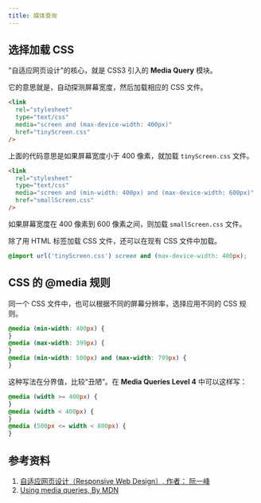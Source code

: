 ```yaml
---
title: 媒体查询
---
```


## 选择加载 CSS

"自适应网页设计"的核心，就是 CSS3 引入的 **Media Query** 模块。

它的意思就是，自动探测屏幕宽度，然后加载相应的 CSS 文件。

```html
<link
  rel="stylesheet"
  type="text/css"
  media="screen and (max-device-width: 400px)"
  href="tinyScreen.css"
/>
```

上面的代码意思是如果屏幕宽度小于 400 像素，就加载 `tinyScreen.css` 文件。

```html
<link
  rel="stylesheet"
  type="text/css"
  media="screen and (min-width: 400px) and (max-device-width: 600px)"
  href="smallScreen.css"
/>
```

如果屏幕宽度在 400 像素到 600 像素之间，则加载 `smallScreen.css` 文件。

除了用 HTML 标签加载 CSS 文件，还可以在现有 CSS 文件中加载。

```css
@import url('tinyScreen.css') screen and (max-device-width: 400px);
```

## CSS 的 @media 规则

同一个 CSS 文件中，也可以根据不同的屏幕分辨率，选择应用不同的 CSS 规则。

```css
@media (min-width: 400px) {
}
@media (max-width: 399px) {
}
@media (min-width: 500px) and (max-width: 799px) {
}
```

这种写法在分界值，比较“丑陋”。在 **Media Queries Level 4** 中可以这样写：

```css
@media (width >= 400px) {
}
@media (width < 400px) {
}
@media (500px <= width < 800px) {
}
```

## 参考资料

1. [自适应网页设计（Responsive Web Design）, 作者： 阮一峰](http://www.ruanyifeng.com/blog/2012/05/responsive_web_design.html)
2. [Using media queries, By MDN](https://developer.mozilla.org/en-US/docs/Web/CSS/Media_Queries/Using_media_queries#Syntax)
